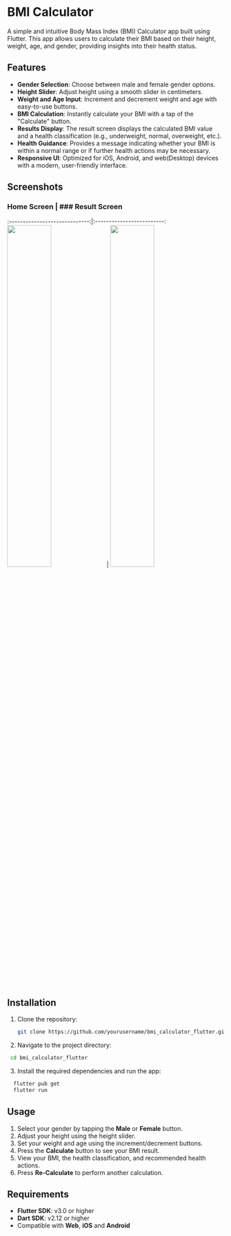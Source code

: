# BMI Calculator

A simple and intuitive Body Mass Index (BMI) Calculator app built using Flutter. This app allows users to calculate their BMI based on their height, weight, age, and gender, providing insights into their health status.

## Features

- **Gender Selection**: Choose between male and female gender options.
- **Height Slider**: Adjust height using a smooth slider in centimeters.
- **Weight and Age Input**: Increment and decrement weight and age with easy-to-use buttons.
- **BMI Calculation**: Instantly calculate your BMI with a tap of the "Calculate" button.
- **Results Display**: The result screen displays the calculated BMI value and a health classification (e.g., underweight, normal, overweight, etc.).
- **Health Guidance**: Provides a message indicating whether your BMI is within a normal range or if further health actions may be necessary.
- **Responsive UI**: Optimized for iOS, Android, and web(Desktop) devices with a modern, user-friendly interface.

## Screenshots

### Home Screen                |  ### Result Screen
:-----------------------------:|:-------------------------:
<img src="https://github.com/user-attachments/assets/ea2ed444-7fd7-4c87-b574-469e4c4bd82a" width="45%"> | <img src="https://github.com/user-attachments/assets/8caef4a8-6c56-4c16-81a3-f30ff0a15dd8" width="45%">



## Installation

1. Clone the repository:

   ```bash
   git clone https://github.com/yourusername/bmi_calculator_flutter.git```
   
2. Navigate to the project directory:
  ```bash
   cd bmi_calculator_flutter
  ```
3. Install the required dependencies and run the app:
  ```bash
    flutter pub get
    flutter run
  ```

## Usage

1. Select your gender by tapping the **Male** or **Female** button.
2. Adjust your height using the height slider.
3. Set your weight and age using the increment/decrement buttons.
4. Press the **Calculate** button to see your BMI result.
5. View your BMI, the health classification, and recommended health actions.
6. Press **Re-Calculate** to perform another calculation.

## Requirements

- **Flutter SDK**: v3.0 or higher
- **Dart SDK**: v2.12 or higher
- Compatible with **Web**, **iOS** and **Android** 

